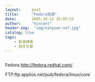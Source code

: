 ```yaml
---
layout:     post
title:      "Fedora资源"
date:       2005-10-13 15:05:52
author:     "Vincent"
header-img:  "img/xinyuan-no7.jpg"
catalog: true
tags:
    - 新浪博客
    - 技术文章
---
```



<img>

Fedora http://fedora.redhat.com/

FTP:ftp.applios.net/pub/fedora/linux/core 




